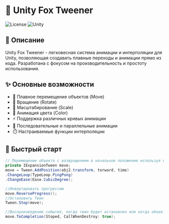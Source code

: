 # 🦊 Unity Fox Tweener

![License](https://img.shields.io/badge/license-MIT-blue.svg)
![Unity](https://img.shields.io/badge/Unity-2021.3%2B-brightgreen.svg)

## 📝 Описание
Unity Fox Tweener - легковесная система анимации и интерполяции для Unity, позволяющая создавать плавные переходы и анимации прямо из кода. Разработана с фокусом на производительность и простоту использования.

## ✨ Основные возможности
- 🎯 Плавное перемещение объектов (Move)
- 🔄 Вращение (Rotate)
- 📏 Масштабирование (Scale)
- 🎨 Анимация цвета (Color)
- ⚡ Поддержка различных кривых анимации
- 🔗 Последовательные и параллельные анимации
- ⏱️ Настраиваемые функции интерполяции

## 🚀 Быстрый старт
```csharp
// Перемещение объекта с возвращением в начальное положение используя квадратичную функцию прогресса
private IExpansionTween move;
move = Tween.AddPosition(obj2.transform, torward, time)
.ChangeLoop(TypeLoop.PingPong)
.ChangeEase(Ease.CubicDegree);

//Инвертировать прогрессию
move.ReverseProgress();
//Остановить Твин
Tween.Stop(move);

//Воспроизведение события, когда твин будет остановлен или когда объект будет уничтожен
move.ToCompletion(Stoped, CallWhenDestroy: true);
